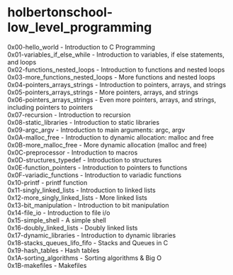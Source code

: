 # holbertonschool-low_level_programming

0x00-hello_world - Introduction to C Programming\
0x01-variables_if_else_while - Introduction to variables, if else statements, and loops\
0x02-functions_nested_loops - Introduction to functions and nested loops\
0x03-more_functions_nested_loops - More functions and nested loops\
0x04-pointers_arrays_strings - Introduction to pointers, arrays, and strings\
0x05-pointers_arrays_strings - More pointers, arrays, and strings\
0x06-pointers_arrays_strings - Even more pointers, arrays, and strings, including pointers to pointers\
0x07-recursion - Introduction to recursion  
0x08-static_libraries - Introduction to static libraries  
0x09-argc_argv - Introduction to main arguments: argc, argv  
0x0A-malloc_free - Introduction to dynamic allocation: malloc and free  
0x0B-more_malloc_free - More dynamic allocation (malloc and free)  
0x0C-preprocessor - Introduction to macros  
0x0D-structures_typedef - Introduction to structures  
0x0E-function_pointers - Introduction to pointers to functions  
0x0F-variadic_functions - Introduction to variadic functions  
0x10-printf - printf function  
0x11-singly_linked_lists - Introduction to linked lists  
0x12-more_singly_linked_lists - More linked lists  
0x13-bit_manipulation - Introduction to bit manipulation  
0x14-file_io - Introduction to file i/o  
0x15-simple_shell - A simple shell  
0x16-doubly_linked_lists - Doubly linked lists  
0x17-dynamic_libraries - Introduction to dynamic libraries  
0x18-stacks_queues_lifo_fifo - Stacks and Queues in C  
0x19-hash_tables - Hash tables  
0x1A-sorting_algorithms - Sorting algorithms & Big O  
0x1B-makefiles - Makefiles  
